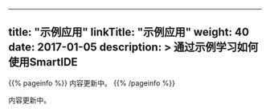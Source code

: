 
---
title: "示例应用"
linkTitle: "示例应用"
weight: 40
date: 2017-01-05
description: >
  通过示例学习如何使用SmartIDE
---

{{% pageinfo %}}
内容更新中。
{{% /pageinfo %}}

内容更新中。

